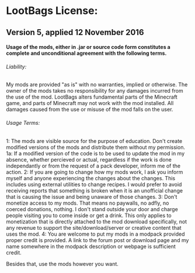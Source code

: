 # LootBags License:
## Version 5, applied 12 November 2016

#### Usage of the mods, either in .jar or source code form constitutes a complete and unconditional agreement with the following terms.

###### Liability:
My mods are provided "as is" with no warranties, implied or otherwise.  The owner of the mods takes no responsibility for any damages incurred from the use of the mod.  LootBags alters fundamental parts of the Minecraft game, and parts of Minecraft may not work with the mod installed.  All damages caused from the use or misuse of the mod falls on the user.

###### Usage Terms:
1: The mods are visible source for the purpose of education.  Don't create modified versions of the mods and distribute them without my permission.
1a: If a modified version of the code is to be used to update the mod in my absence, whether percieved or actual, regardless if the work is done independantly or from the request of a pack developer, inform me of the action.
2: If you are going to change how my mods work, I ask you inform myself and anyone experiencing the changes about the changes.  This includes using external utilities to change recipes.  I would prefer to avoid receiving reports that something is broken when it is an unofficial change that is causing the issue and being unaware of those changes.
3: Don't monetize access to my mods.  That means no paywalls, no adfly, no coerced donations, nothing.  I don't stand outside your door and charge people visiting you to come inside or get a drink.  This only applies to monetization that is directly attached to the mod download specifically, not any revenue to support the site/download/server or creative content that uses the mod.
4: You are welcome to put my mods in a modpack provided proper credit is provided.  A link to the forum post or download page and my name somewhere in the modpack description or webpage is sufficient credit.

Besides that, use the mods however you want.  
